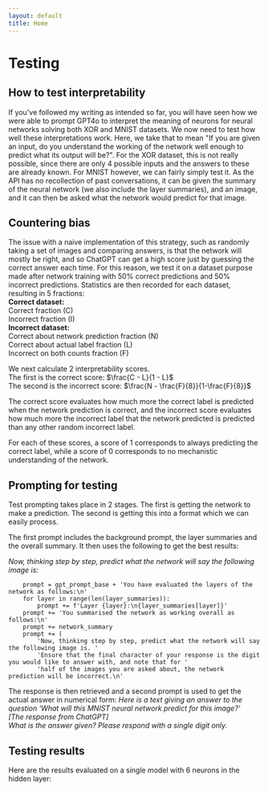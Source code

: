 ```yaml
---
layout: default
title: Home
---
```


# Testing
## How to test interpretability
If you've followed my writing as intended so far, you will have seen how we were able to prompt GPT4o to interpret the meaning of neurons for neural networks solving both XOR and MNIST datasets. We now need to test how well these interpretations work. Here, we take that to mean "If you are given an input, do you understand the working of the network well enough to predict what its output will be?". For the XOR dataset, this is not really possible, since there are only 4 possible inputs and the answers to these are already known. For MNIST however, we can fairly simply test it. As the API has no recollection of past conversations, it can be given the summary of the neural network (we also include the layer summaries), and an image, and it can then be asked what the network would predict for that image.

## Countering bias
The issue with a naive implementation of this strategy, such as randomly taking a set of images and comparing answers, is that the network will mostly be right, and so ChatGPT can get a high score just by guessing the correct answer each time. For this reason, we test it on a dataset purpose made after network training with 50% correct predictions and 50% incorrect predictions. Statistics are then recorded for each dataset, resulting in 5 fractions:  
**Correct dataset:**  
Correct fraction (C)   
Incorrect fraction (I)  
**Incorrect dataset:**  
Correct about network prediction fraction (N)  
Correct about actual label fraction (L)  
Incorrect on both counts fraction (F)  

We next calculate 2 interpretability scores.  
The first is the correct score: $\frac{C - L}{1 - L}$  
The second is the incorrect score: $\frac{N - \frac{F}{8}}{1-\frac{F}{8}}$  

The correct score evaluates how much more the correct label is predicted when the network prediction is correct, and the incorrect score evaluates how much more the incorrect label that the network predicted is predicted than any other random incorrect label.

For each of these scores, a score of 1 corresponds to always predicting the correct label, while a score of 0 corresponds to no mechanistic understanding of the network.

## Prompting for testing
Test prompting takes place in 2 stages. The first is getting the network to make a prediction. The second is getting this into a format which we can easily process.  

The first prompt includes the background prompt, the layer summaries and the overall summary.
It then uses the following to get the best results:

*Now, thinking step by step, predict what the network will say the following image is:* 

        prompt = gpt_prompt_base + 'You have evaluated the layers of the network as follows:\n'
        for layer in range(len(layer_summaries)):
            prompt += f'Layer {layer}:\n{layer_summaries[layer]}'
        prompt += 'You summarised the network as working overall as follows:\n'
        prompt += network_summary
        prompt += (
            'Now, thinking step by step, predict what the network will say the following image is. '
            'Ensure that the final character of your response is the digit you would like to answer with, and note that for '
            'half of the images you are asked about, the network prediction will be incorrect.\n'

The response is then retrieved and a second prompt is used to get the actual answer in numerical form:
*Here is a text giving an answer to the question 'What will this MNIST neural network predict for this image?'*  
*[The response from ChatGPT]*  
*What is the answer given? Please respond with a single digit only.*  

## Testing results
Here are the results evaluated on a single model with 6 neurons in the hidden layer:

